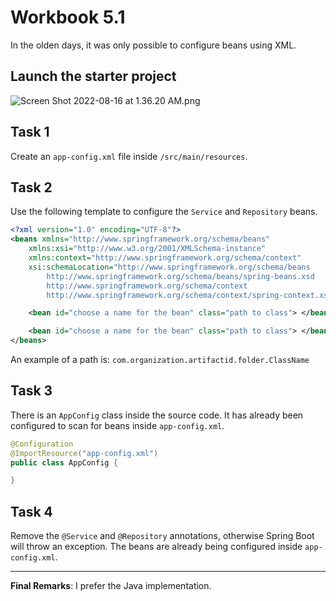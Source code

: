 # Workbook 5.1

In the olden days, it was only possible to configure beans using XML.

## Launch the starter project

![Screen Shot 2022-08-16 at 1.36.20 AM.png](https://firebasestorage.googleapis.com/v0/b/learnthepart-75aed.appspot.com/o/images%2F94a00be9-e2b1-4388-ba82-2c622529da97?alt=media&token=ca2631f2-d712-48a8-be3c-415d746190de)

## Task 1

Create an `app-config.xml` file inside `/src/main/resources`.

## Task 2

Use the following template to configure the `Service` and `Repository` beans.

```XML
<?xml version="1.0" encoding="UTF-8"?>
<beans xmlns="http://www.springframework.org/schema/beans"
	xmlns:xsi="http://www.w3.org/2001/XMLSchema-instance" 
	xmlns:context="http://www.springframework.org/schema/context"
	xsi:schemaLocation="http://www.springframework.org/schema/beans
        http://www.springframework.org/schema/beans/spring-beans.xsd
        http://www.springframework.org/schema/context
        http://www.springframework.org/schema/context/spring-context.xsd">

	<bean id="choose a name for the bean" class="path to class"> </bean>

	<bean id="choose a name for the bean" class="path to class"> </bean>
</beans>
```
An example of a path is: `com.organization.artifactid.folder.ClassName`

## Task 3
There is an `AppConfig` class inside the source code. It has already been configured to scan for beans inside `app-config.xml`.

```java
@Configuration
@ImportResource("app-config.xml")
public class AppConfig {

}
```
## Task 4
Remove the `@Service` and `@Repository` annotations, otherwise Spring Boot will throw an exception. The beans are already being configured inside `app-config.xml`. 


---
**Final Remarks**: I prefer the Java implementation.